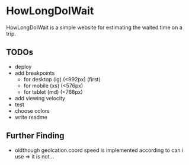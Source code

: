 # HowLongDoIWait
HowLongDoIWait is a simple website for estimating the waited time on a trip.

## TODOs
- deploy
- add breakpoints
    - for desktop (lg) (<992px) (first)
    - for mobile (xs) (<576px)
    - for tablet (md) (<768px)
- add viewing velocity
- test
- choose colors
- write readme

## Further Finding
- oldthough geolcation.coord speed is implemented according to can i use => it is not...